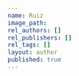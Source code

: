 ```yaml
---
name: Ruiz
image_path:
rel_authors: []
rel_publishers: []
rel_tags: []
layout: author
published: true
---
```

